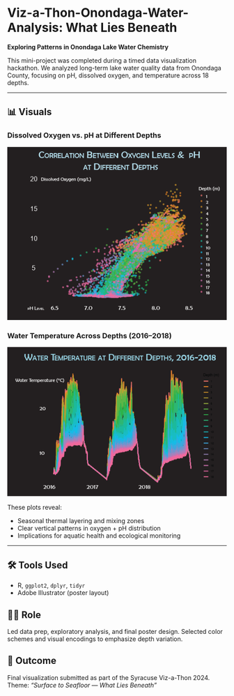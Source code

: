 # Viz-a-Thon-Onondaga-Water-Analysis: What Lies Beneath  
**Exploring Patterns in Onondaga Lake Water Chemistry**

This mini-project was completed during a timed data visualization hackathon. We analyzed long-term lake water quality data from Onondaga County, focusing on pH, dissolved oxygen, and temperature across 18 depths.

---

## 📊 Visuals

### Dissolved Oxygen vs. pH at Different Depths  
![Oxygen vs. pH](oxygen_vs_ph.png)

### Water Temperature Across Depths (2016–2018)  
![Temp by Depth](temp_by_depth.png)

These plots reveal:
- Seasonal thermal layering and mixing zones
- Clear vertical patterns in oxygen + pH distribution
- Implications for aquatic health and ecological monitoring

---

## 🛠 Tools Used
- R, `ggplot2`, `dplyr`, `tidyr`  
- Adobe Illustrator (poster layout)

## 👩‍💻 Role
Led data prep, exploratory analysis, and final poster design. Selected color schemes and visual encodings to emphasize depth variation.

## 🎯 Outcome
Final visualization submitted as part of the Syracuse Viz-a-Thon 2024.  
Theme: *“Surface to Seafloor — What Lies Beneath”*

